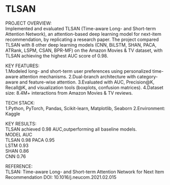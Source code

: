 # TLSAN
PROJECT OVERVIEW:<br>
Implemented and evaluated TLSAN (Time-aware Long- and Short-term Attention Network), an attention-based deep learning model for next-item recommendation, by replicating a research paper. The project compared TLSAN with 8 other deep learning models (CNN, BiLSTM, SHAN, PACA, ATRank, LSPM, CSAN, BPR-MF) on the Amazon Movies & TV dataset, with TLSAN achieving the highest AUC score of 0.98.

KEY FEATURES:<br>
1.Modeled long- and short-term user preferences using personalized time-aware attention mechanisms.
2.Dual-branch architecture with category-aware and feature-wise attention.
3.Evaluated with AUC, Precision@K, Recall@K, and visualization tools (boxplots, confusion matrices).
4.Dataset size: 8.4M+ interactions from Amazon Movies & TV reviews.

TECH STACK:<br>
1.Python, PyTorch, Pandas, Scikit-learn, Matplotlib, Seaborn
2.Environment: Kaggle

KEY RESULTS:<br>
TLSAN achieved 0.98 AUC,outperforming all baseline models.           
 MODEL  AUC  
 TLSAN 	0.98 
 PACA   0.95    
 LSTM   0.93     
 SHAN   0.86  
 CNN    0.76   

REFERENCE:<br>
TLSAN: Time-aware Long- and Short-term Attention Network for Next Item Recommendation 
DOI: 10.1016/j.neucom.2021.02.015


